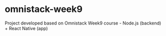 # omnistack-week9
Project developed based on Omnistack Week9 course - Node.js (backend) + React Native (app)
